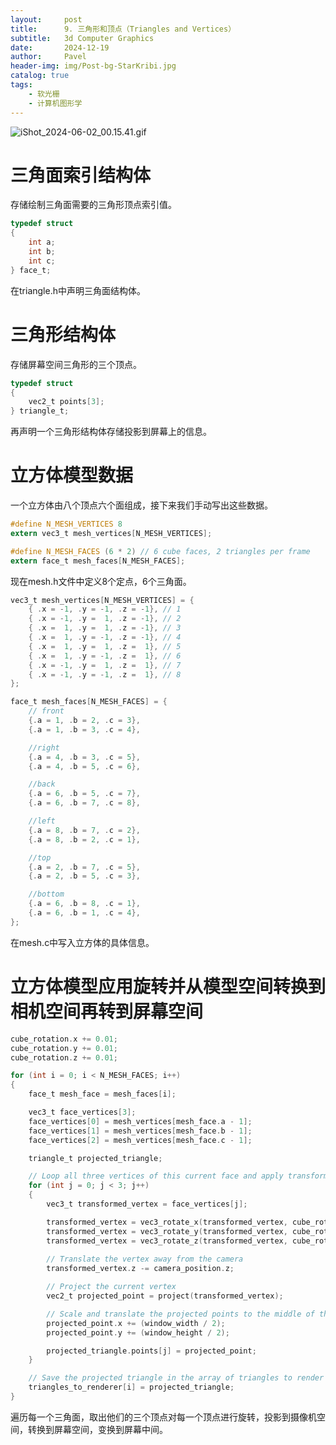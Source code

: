 ```yaml
---
layout:     post
title:      9. 三角形和顶点（Triangles and Vertices）
subtitle:   3d Computer Graphics
date:       2024-12-19
author:     Pavel
header-img: img/Post-bg-StarKribi.jpg
catalog: true
tags:
    - 软光栅
    - 计算机图形学
---
```


![iShot_2024-06-02_00.15.41.gif](https://pavelblog-images-1333471781.cos.ap-shanghai.myqcloud.com/undefined20241227153056525.gif?imageSlim)

# 三角面索引结构体

存储绘制三角面需要的三角形顶点索引值。

```c
typedef struct 
{
    int a;
    int b;
    int c;
} face_t;
```
在triangle.h中声明三角面结构体。

# 三角形结构体

存储屏幕空间三角形的三个顶点。

```c
typedef struct 
{
    vec2_t points[3];
} triangle_t;
```

再声明一个三角形结构体存储投影到屏幕上的信息。

# 立方体模型数据

一个立方体由八个顶点六个面组成，接下来我们手动写出这些数据。

```c
#define N_MESH_VERTICES 8
extern vec3_t mesh_vertices[N_MESH_VERTICES];

#define N_MESH_FACES (6 * 2) // 6 cube faces, 2 triangles per frame
extern face_t mesh_faces[N_MESH_FACES];

```
现在mesh.h文件中定义8个定点，6个三角面。

```c
vec3_t mesh_vertices[N_MESH_VERTICES] = {
    { .x = -1, .y = -1, .z = -1}, // 1
    { .x = -1, .y =  1, .z = -1}, // 2
    { .x =  1, .y =  1, .z = -1}, // 3
    { .x =  1, .y = -1, .z = -1}, // 4
    { .x =  1, .y =  1, .z =  1}, // 5
    { .x =  1, .y = -1, .z =  1}, // 6
    { .x = -1, .y =  1, .z =  1}, // 7
    { .x = -1, .y = -1, .z =  1}, // 8
};

face_t mesh_faces[N_MESH_FACES] = {
    // front
    {.a = 1, .b = 2, .c = 3},
    {.a = 1, .b = 3, .c = 4},

    //right
    {.a = 4, .b = 3, .c = 5},
    {.a = 4, .b = 5, .c = 6},

    //back
    {.a = 6, .b = 5, .c = 7},
    {.a = 6, .b = 7, .c = 8},

    //left
    {.a = 8, .b = 7, .c = 2},
    {.a = 8, .b = 2, .c = 1},

    //top
    {.a = 2, .b = 7, .c = 5},
    {.a = 2, .b = 5, .c = 3},

    //bottom
    {.a = 6, .b = 8, .c = 1},
    {.a = 6, .b = 1, .c = 4},
};
```
在mesh.c中写入立方体的具体信息。

# 立方体模型应用旋转并从模型空间转换到相机空间再转到屏幕空间

```c
cube_rotation.x += 0.01;
cube_rotation.y += 0.01;
cube_rotation.z += 0.01;

for (int i = 0; i < N_MESH_FACES; i++)
{
    face_t mesh_face = mesh_faces[i];

    vec3_t face_vertices[3];
    face_vertices[0] = mesh_vertices[mesh_face.a - 1];
    face_vertices[1] = mesh_vertices[mesh_face.b - 1];
    face_vertices[2] = mesh_vertices[mesh_face.c - 1];

    triangle_t projected_triangle;

    // Loop all three vertices of this current face and apply transformations
    for (int j = 0; j < 3; j++)
    {
        vec3_t transformed_vertex = face_vertices[j];

        transformed_vertex = vec3_rotate_x(transformed_vertex, cube_rotation.x);
        transformed_vertex = vec3_rotate_y(transformed_vertex, cube_rotation.y);
        transformed_vertex = vec3_rotate_z(transformed_vertex, cube_rotation.z);
        
        // Translate the vertex away from the camera
        transformed_vertex.z -= camera_position.z;

        // Project the current vertex
        vec2_t projected_point = project(transformed_vertex);

        // Scale and translate the projected points to the middle of the screen
        projected_point.x += (window_width / 2);
        projected_point.y += (window_height / 2);

        projected_triangle.points[j] = projected_point;
    }

    // Save the projected triangle in the array of triangles to render
    triangles_to_renderer[i] = projected_triangle;
}
```
遍历每一个三角面，取出他们的三个顶点对每一个顶点进行旋转，投影到摄像机空间，转换到屏幕空间，变换到屏幕中间。